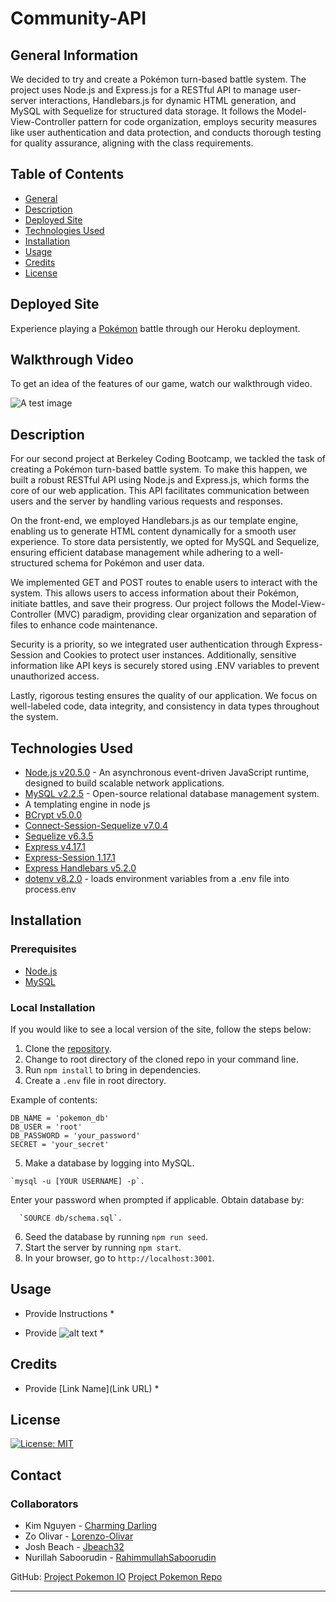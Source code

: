 # Community-API

## General Information

We decided to try and create a Pokémon turn-based battle system. The project uses Node.js and Express.js for a RESTful API to manage user-server interactions, Handlebars.js for dynamic HTML generation, and MySQL with Sequelize for structured data storage. It follows the Model-View-Controller pattern for code organization, employs security measures like user authentication and data protection, and conducts thorough testing for quality assurance, aligning with the class requirements.


## Table of Contents

- [General](#general-information)
- [Description](#description)
- [Deployed Site](#deployed-site)
- [Technologies Used](#technologies-used)
- [Installation](#installation)
- [Usage](#usage)
- [Credits](#credits)
- [License](#license)

## Deployed Site


Experience playing a [Pokémon](https://poke-fight-poke-dex1-c86d1d43fd89.herokuapp.com/) battle through our Heroku deployment.

## Walkthrough Video 

To get an idea of the features of our game, watch our walkthrough video. 

![A test image](image.png) 

## Description

For our second project at Berkeley Coding Bootcamp, we tackled the task of creating a Pokémon turn-based battle system. To make this happen, we built a robust RESTful API using Node.js and Express.js, which forms the core of our web application. This API facilitates communication between users and the server by handling various requests and responses.

On the front-end, we employed Handlebars.js as our template engine, enabling us to generate HTML content dynamically for a smooth user experience. To store data persistently, we opted for MySQL and Sequelize, ensuring efficient database management while adhering to a well-structured schema for Pokémon and user data.

We implemented GET and POST routes to enable users to interact with the system. This allows users to access information about their Pokémon, initiate battles, and save their progress. Our project follows the Model-View-Controller (MVC) paradigm, providing clear organization and separation of files to enhance code maintenance.

Security is a priority, so we integrated user authentication through Express-Session and Cookies to protect user instances. Additionally, sensitive information like API keys is securely stored using .ENV variables to prevent unauthorized access.

Lastly, rigorous testing ensures the quality of our application. We focus on well-labeled code, data integrity, and consistency in data types throughout the system.

## Technologies Used

- [Node.js v20.5.0](https://nodejs.org/en) - An asynchronous event-driven JavaScript runtime, designed to build scalable network applications.
- [MySQL v2.2.5](https://www.mysql.com/) - Open-source relational database management system.
 - A templating engine in node js
- [BCrypt v5.0.0](https://www.npmjs.com/package/bcrypt)
- [Connect-Session-Sequelize v7.0.4](https://www.npmjs.com/package/connect-session-sequelize)
- [Sequelize v6.3.5](https://sequelize.org/)
- [Express v4.17.1](https://www.npmjs.com/package/express)
- [Express-Session 1.17.1](https://www.npmjs.com/package/express-session)
- [Express Handlebars v5.2.0](https://handlebarsjs.com/)
- [dotenv v8.2.0](https://www.npmjs.com/package/dotenv) - loads environment variables from a .env file into process.env


## Installation

### Prerequisites 

* [Node.js](https://nodejs.org/en)
* [MySQL](https://www.mysql.com/)

### Local Installation 

If you would like to see a local version of the site, follow the steps below: 

  1. Clone the [repository](https://github.com/charmingdarling/projectpokemon).
  2. Change to root directory of the cloned repo in your command line.
  3. Run `npm install` to bring in dependencies.
  4. Create a `.env` file in root directory. 

  Example of contents: 


    DB_NAME = 'pokemon_db'
    DB_USER = 'root'
    DB_PASSWORD = 'your_password'
    SECRET = 'your_secret'

  5. Make a database by logging into MySQL. 

    `mysql -u [YOUR USERNAME] -p`. 
      
  Enter your password when prompted if applicable. Obtain database by: 
      
      `SOURCE db/schema.sql`.

  6. Seed the database by running `npm run seed`.
  7. Start the server by running `npm start`.
  8. In your browser, go to `http://localhost:3001`.


## Usage

* Provide Instructions *

* Provide ![alt text](assets/images/screenshot.png) *

## Credits

* Provide [Link Name](Link URL) *

## License

[![License: MIT](https://img.shields.io/badge/NoLicense-blue.svg)](https://opensource.org)


## Contact

### Collaborators
  * Kim Nguyen - [Charming Darling](https://github.com/charmingdarling)
  * Zo Olivar - [Lorenzo-Olivar](https://github.com/Lorenzo-Olivar)
  * Josh Beach - [Jbeach32](https://github.com/Jbeach32)
  * Nurillah Saboorudin - [RahimmullahSaboorudin](https://github.com/RahimmullahSaboorudin)

GitHub: 
[Project Pokemon IO](https://charmingdarling.github.io/projectpokemon/)
[Project Pokemon Repo](https://github.com/charmingdarling/projectpokemon)

---

